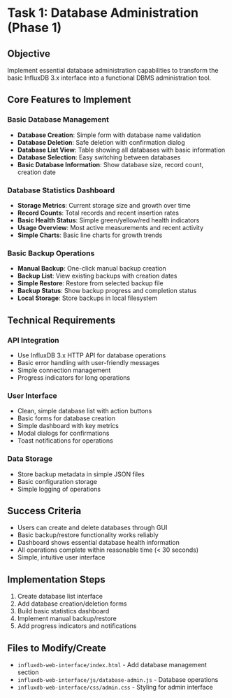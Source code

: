 # Task 1: Database Administration (Phase 1)

## **Objective**
Implement essential database administration capabilities to transform the basic InfluxDB 3.x interface into a functional DBMS administration tool.

## **Core Features to Implement**

### **Basic Database Management**
- **Database Creation**: Simple form with database name validation
- **Database Deletion**: Safe deletion with confirmation dialog
- **Database List View**: Table showing all databases with basic information
- **Database Selection**: Easy switching between databases
- **Basic Database Information**: Show database size, record count, creation date

### **Database Statistics Dashboard**
- **Storage Metrics**: Current storage size and growth over time
- **Record Counts**: Total records and recent insertion rates
- **Basic Health Status**: Simple green/yellow/red health indicators
- **Usage Overview**: Most active measurements and recent activity
- **Simple Charts**: Basic line charts for growth trends

### **Basic Backup Operations**
- **Manual Backup**: One-click manual backup creation
- **Backup List**: View existing backups with creation dates
- **Simple Restore**: Restore from selected backup file
- **Backup Status**: Show backup progress and completion status
- **Local Storage**: Store backups in local filesystem

## **Technical Requirements**

### **API Integration**
- Use InfluxDB 3.x HTTP API for database operations
- Basic error handling with user-friendly messages
- Simple connection management
- Progress indicators for long operations

### **User Interface**
- Clean, simple database list with action buttons
- Basic forms for database creation
- Simple dashboard with key metrics
- Modal dialogs for confirmations
- Toast notifications for operations

### **Data Storage**
- Store backup metadata in simple JSON files
- Basic configuration storage
- Simple logging of operations

## **Success Criteria**
- Users can create and delete databases through GUI
- Basic backup/restore functionality works reliably
- Dashboard shows essential database health information
- All operations complete within reasonable time (< 30 seconds)
- Simple, intuitive user interface

## **Implementation Steps**
1. Create database list interface
2. Add database creation/deletion forms
3. Build basic statistics dashboard
4. Implement manual backup/restore
5. Add progress indicators and notifications

## **Files to Modify/Create**
- `influxdb-web-interface/index.html` - Add database management section
- `influxdb-web-interface/js/database-admin.js` - Database operations
- `influxdb-web-interface/css/admin.css` - Styling for admin interface 